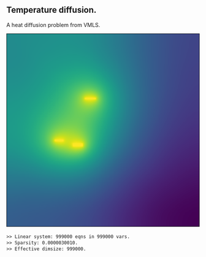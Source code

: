 ## Temperature diffusion.

A heat diffusion problem from VMLS.

![Diffusion](/images/diffusion.png)

```
>> Linear system: 999000 eqns in 999000 vars.
>> Sparsity: 0.0000030010.
>> Effective dimsize: 999000.
```

